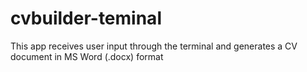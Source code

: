 # cvbuilder-teminal
This app receives user input through the terminal and generates a CV document in MS Word (.docx) format
